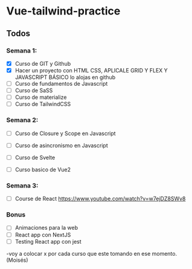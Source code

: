 # Vue-tailwind-practice

## Todos

### Semana 1:

- [x] Curso de GIT y Github
- [x] Hacer un proyecto con HTML CSS, APLICALE GRID Y FLEX Y JAVASCRIPT BÁSICO lo alojas en github
- [ ] Curso de fundamentos de Javascript
- [ ] Curso de SaSS
- [ ] Curso de materialize 
- [ ] Curso de TailwindCSS

### Semana 2:

- [ ] Curso de Closure y Scope en Javascript
- [ ] Curso de asincronismo en Javascript

- [ ] Curso de Svelte
- [ ] Curso basico de Vue2

### Semana 3:

- [ ] Course de React https://www.youtube.com/watch?v=w7ejDZ8SWv8


### Bonus

- [ ] Animaciones para la web
- [ ] React app con NextJS
- [ ] Testing React app con jest

-voy a colocar x por cada curso que este tomando en ese momento. (Moisés)
